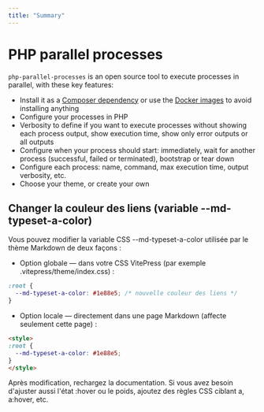 ```yaml
---
title: "Summary"
---
```


# PHP parallel processes

`php-parallel-processes` is an open source tool to execute processes in parallel, with these key features:

- Install it as a [Composer dependency](installation/composer-dependency.md) or use the [Docker images](installation/docker-image.md) to avoid installing anything
- Configure your processes in PHP
- Verbosity to define if you want to execute processes without showing each process output, show execution time, show only error outputs or all outputs
- Configure when your process should start: immediately, wait for another process (successful, failed or terminated), bootstrap or tear down
- Configure each process: name, command, max execution time, output verbosity, etc.
- Choose your theme, or create your own

## Changer la couleur des liens (variable --md-typeset-a-color)

Vous pouvez modifier la variable CSS --md-typeset-a-color utilisée par le thème Markdown de deux façons :

- Option globale — dans votre CSS VitePress (par exemple .vitepress/theme/index.css) :
```css
:root {
  --md-typeset-a-color: #1e88e5; /* nouvelle couleur des liens */
}
```

- Option locale — directement dans une page Markdown (affecte seulement cette page) :
```html
<style>
:root {
  --md-typeset-a-color: #1e88e5;
}
</style>
```

Après modification, rechargez la documentation. Si vous avez besoin d'ajuster aussi l'état :hover ou le poids, ajoutez des règles CSS ciblant a, a:hover, etc.
